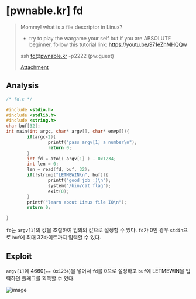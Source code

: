 # [pwnable.kr] fd

> Mommy! what is a file descriptor in Linux?
>
> * try to play the wargame your self but if you are ABSOLUTE beginner, follow this tutorial link:
> https://youtu.be/971eZhMHQQw
>
> ssh fd@pwnable.kr -p2222 (pw:guest)
>
> [Attachment](./attachment)

## Analysis

```c
/* fd.c */

#include <stdio.h>
#include <stdlib.h>
#include <string.h>
char buf[32];
int main(int argc, char* argv[], char* envp[]){
        if(argc<2){
                printf("pass argv[1] a number\n");
                return 0;
        }
        int fd = atoi( argv[1] ) - 0x1234;
        int len = 0;
        len = read(fd, buf, 32);
        if(!strcmp("LETMEWIN\n", buf)){
                printf("good job :)\n");
                system("/bin/cat flag");
                exit(0);
        }
        printf("learn about Linux file IO\n");
        return 0;

}
```

`fd`는 `argv[1]`의 값을 조절하여 임의의 값으로 설정할 수 있다. `fd`가 0인 경우 `stdin`으로 `buf`에 최대 32바이트까지 입력할 수 있다.

## Exploit

`argv[1]`에 4660(`== 0x1234`)을 넣어서 `fd`를 0으로 설정하고 `buf`에 LETMEWIN을 입력하면 플래그를 획득할 수 있다.

![image](https://github.com/h0meb0dy/h0meb0dy/assets/104156058/10396f4b-fce8-4ab9-9d3f-113f90289abb)